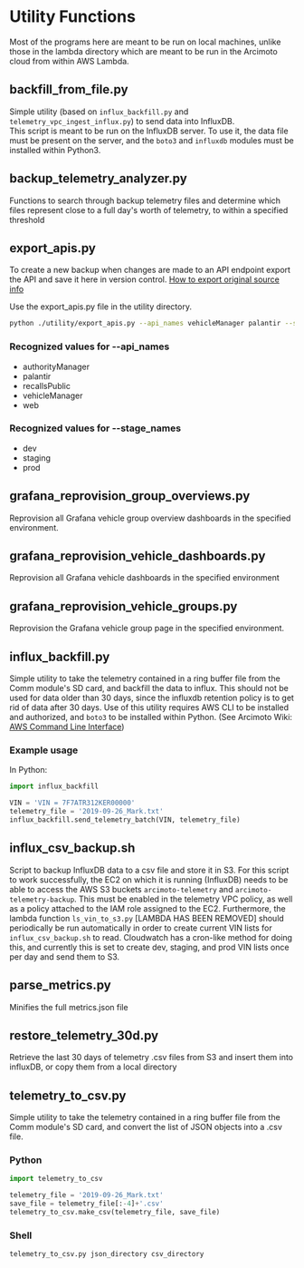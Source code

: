 # Utility Functions

Most of the programs here are meant to be run on local machines, unlike those in the lambda directory which are meant to be run in the Arcimoto cloud from within AWS Lambda.

## backfill_from_file.py

Simple utility (based on `influx_backfill.py` and `telemetry_vpc_ingest_influx.py`) to send data into InfluxDB.  
This script is meant to be run on the InfluxDB server.
To use it, the data file must be present on the server, and the `boto3` and `influxdb` modules must be installed within Python3.

## backup_telemetry_analyzer.py

Functions to search through backup telemetry files and determine which files represent close to a full day's worth of telemetry, to within a specified threshold

## export_apis.py

To create a new backup when changes are made to an API endpoint export the API and save it here in version control. [How to export original source info](https://docs.aws.amazon.com/en_pv/apigateway/latest/developerguide/api-gateway-export-api.html)

Use the export_apis.py file in the utility directory.

```sh
python ./utility/export_apis.py --api_names vehicleManager palantir --stage_names dev staging prod
```

### Recognized values for --api_names

- authorityManager
- palantir
- recallsPublic
- vehicleManager
- web

### Recognized values for --stage_names

- dev
- staging
- prod

## grafana_reprovision_group_overviews.py

Reprovision all Grafana vehicle group overview dashboards in the specified environment.

## grafana_reprovision_vehicle_dashboards.py

Reprovision all Grafana vehicle dashboards in the specified environment

## grafana_reprovision_vehicle_groups.py

Reprovision the Grafana vehicle group page in the specified environment.

## influx_backfill.py

Simple utility to take the telemetry contained in a ring buffer file from the Comm module's SD card, and backfill the data to influx. This should not be used for data older than 30 days, since the influxdb retention policy is to get rid of data after 30 days. Use of this utility requires AWS CLI to be installed and authorized, and `boto3` to be installed within Python. (See Arcimoto Wiki: [AWS Command Line Interface](https://sites.google.com/arcimoto.com/wiki/engineering/telematics/arcimoto-cloud/ac-development?authuser=0#h.p_f3rBnh1nhu6L))

### Example usage

In Python:

```python
import influx_backfill

VIN = 'VIN = 7F7ATR312KER00000'
telemetry_file = '2019-09-26_Mark.txt'
influx_backfill.send_telemetry_batch(VIN, telemetry_file)
```

## influx_csv_backup.sh

Script to backup InfluxDB data to a csv file and store it in S3. For this script to work successfully, the EC2 on which it is running (InfluxDB) needs to be able to access the AWS S3 buckets `arcimoto-telemetry` and `arcimoto-telemetry-backup`.  This must be enabled in the telemetry VPC policy, as well as a policy attached to the IAM role assigned to the EC2. Furthermore, the lambda function `ls_vin_to_s3.py` [LAMBDA HAS BEEN REMOVED] should periodically be run automatically in order to create current VIN lists for `influx_csv_backup.sh` to read.  Cloudwatch has a cron-like method for doing this, and currently this is set to create dev, staging, and prod VIN lists once per day and send them to S3.

## parse_metrics.py

Minifies the full metrics.json file

## restore_telemetry_30d.py

Retrieve the last 30 days of telemetry .csv files from S3 and insert them into influxDB, or copy them from a local directory

## telemetry_to_csv.py

Simple utility to take the telemetry contained in a ring buffer file from the Comm module's SD card, and convert the list of JSON objects into a .csv file.

### Python

```python
import telemetry_to_csv

telemetry_file = '2019-09-26_Mark.txt'
save_file = telemetry_file[:-4]+'.csv'
telemetry_to_csv.make_csv(telemetry_file, save_file)
```

### Shell

```sh
telemetry_to_csv.py json_directory csv_directory
```
